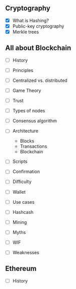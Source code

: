 ##  Cryptography
 - [x] What is Hashing?
 - [x] Public-key cryptography
 - [x] Merkle trees

##  All about Blockchain
 - [ ] History
  - [ ] Principles
 - [ ] Centralized vs. distributed
 - [ ] Game Theory
  - [ ] Trust 
  - [ ] Types of nodes
  - [ ] Consensus algorithm
- [ ]  Architecture
      
      * Blocks
      * Transactions
      * Blockchain
  - [ ] Scripts
  - [ ] Confirmation
 - [ ] Difficulty
 - [ ] Wallet
 - [ ] Use cases
 - [ ] Hashcash
 - [ ] Mining
 - [ ] Myths
 - [ ] WIF
  - [ ] Weaknesses
  
##  Ethereum
 - [ ] History
